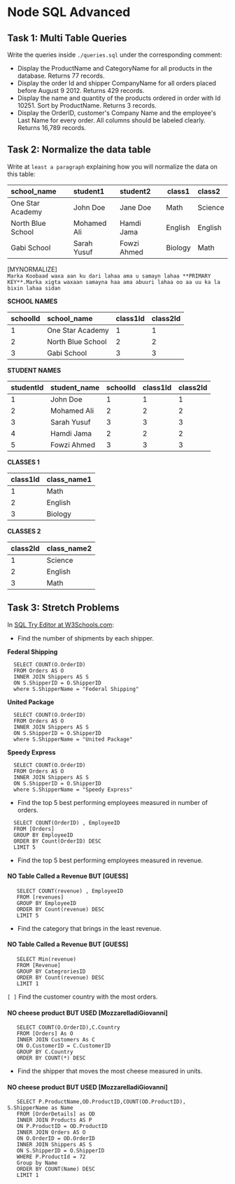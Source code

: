 # Node SQL Advanced

## Task 1: Multi Table Queries

Write the queries inside `./queries.sql` under the corresponding comment:

- Display the ProductName and CategoryName for all products in the database. Returns 77 records.
- Display the order Id and shipper CompanyName for all orders placed before August 9 2012. Returns 429 records.
- Display the name and quantity of the products ordered in order with Id 10251. Sort by ProductName. Returns 3 records.
- Display the OrderID, customer's Company Name and the employee's Last Name for every order. All columns should be labeled clearly. Returns 16,789 records.

## Task 2: Normalize the data table

Write at `least a paragraph` explaining how you will normalize the data on this table:


| school_name        | student1    | student2    | class1    | class2      |
| :----------------- | :---------- | :---------- |---------- | :---------- |
| One Star Academy   | John Doe    | Jane Doe    | Math      | Science     |  
| North Blue School  | Mohamed Ali | Hamdi Jama  | English   | English     |
| Gabi School        | Sarah Yusuf | Fowzi Ahmed | Biology   | Math        |

[MYNORMALIZE] 
</br>
 `Marka Koobaad waxa aan ku dari lahaa ama u samayn lahaa **PRIMARY KEY**.Marka xigta waxaan samayna haa ama abuuri lahaa oo aa uu ka la bixin lahaa sidan`
 
**SCHOOL NAMES**

| schoolId | school_name       | class1Id | class2Id |
| :------- | :---------------- | :------- | :------- |
| 1        | One Star Academy  | 1        | 1        |
| 2        | North Blue School | 2        | 2        |
| 3        | Gabi School       | 3        | 3        |


**STUDENT NAMES** 

| studentId | student_name       |  schoolId | class1Id | class2Id |
| :-------  | :----------------  | :---------| :------  | :------- |
| 1         | John Doe           | 1         | 1        | 1        |
| 2         | Mohamed Ali        | 2         | 2        | 2        |
| 3         | Sarah Yusuf        | 3         | 3        | 3        |
| 4         |  Hamdi Jama        | 2         | 2        | 2        |
| 5         |  Fowzi Ahmed       | 3         | 3        | 3        |


**CLASSES 1**  

| class1Id  | class_name1   |   
| :------- | :------------- | 
| 1        | Math           |  
| 2        | English        |
| 3        | Biology        |


**CLASSES 2**  

| class2Id  | class_name2    |   
| :-------  | :------------- | 
| 1         | Science        |  
| 2         | English        |
| 3         | Math           |


## Task 3: Stretch Problems

In [SQL Try Editor at W3Schools.com](https://www.w3schools.com/Sql/tryit.asp?filename=trysql_select_top):

- Find the number of shipments by each shipper.

**Federal Shipping**

```
  SELECT COUNT(O.OrderID)
  FROM Orders AS O
  INNER JOIN Shippers AS S
  ON S.ShipperID = O.ShipperID
  where S.ShipperName = "Federal Shipping"
```

**United Package**
```
  SELECT COUNT(O.OrderID)
  FROM Orders AS O
  INNER JOIN Shippers AS S
  ON S.ShipperID = O.ShipperID
  where S.ShipperName = "United Package"
```
 
**Speedy Express**
```
  SELECT COUNT(O.OrderID)
  FROM Orders AS O
  INNER JOIN Shippers AS S
  ON S.ShipperID = O.ShipperID
  where S.ShipperName = "Speedy Express"
```

- Find the top 5 best performing employees measured in number of orders.
```
  SELECT COUNT(OrderID) , EmployeeID
  FROM [Orders]
  GROUP BY EmployeeID
  ORDER BY Count(OrderID) DESC
  LIMIT 5
```

- Find the top 5 best performing employees measured in revenue.
#### NO Table Called a Revenue BUT [GUESS]
```
   SELECT COUNT(revenue) , EmployeeID
   FROM [revenues]
   GROUP BY EmployeeID
   ORDER BY Count(revenue) DESC
   LIMIT 5
```
 
- Find the category that brings in the least revenue.
#### NO Table Called a Revenue BUT [GUESS]
```
   SELECT Min(revenue)
   FROM [Revenue]
   GROUP BY CategroriesID
   ORDER BY Count(revenue) DESC
   LIMIT 1
```
  
`[ ]` Find the customer country with the most orders.
#### NO cheese product BUT USED  [MozzarelladiGiovanni]
```
   SELECT COUNT(O.OrderID),C.Country
   FROM [Orders] As O
   INNER JOIN Customers As C 
   ON O.CustomerID = C.CustomerID
   GROUP BY C.Country
   ORDER BY COUNT(*) DESC
```
  
- Find the shipper that moves the most cheese measured in units.
#### NO cheese product BUT USED  [MozzarelladiGiovanni]
```
   SELECT P.ProductName,OD.ProductID,COUNT(OD.ProductID), S.ShipperName as Name
   FROM [OrderDetails] as OD
   INNER JOIN Products AS P
   ON P.ProductID = OD.ProductID
   INNER JOIN Orders AS O
   ON O.OrderID = OD.OrderID 
   INNER JOIN Shippers AS S 
   ON S.ShipperID = O.ShipperID
   WHERE P.ProductId = 72
   Group by Name
   ORDER BY COUNT(Name) DESC
   LIMIT 1
```

